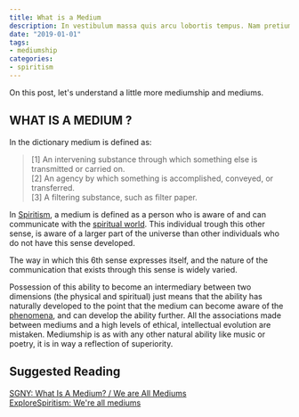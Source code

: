```yaml
---
title: What is a Medium
description: In vestibulum massa quis arcu lobortis tempus. Nam pretium arcu in odio vulputate luctus.
date: "2019-01-01"
tags:
- mediumship
categories:
- spiritism
---
```


On this post, let's understand a little more mediumship and mediums.

## WHAT IS A MEDIUM ?

In the dictionary medium is defined as:
> [1] An intervening substance through which something else is transmitted or carried on.  
> [2] An agency by which something is accomplished, conveyed, or transferred.  
> [3] A filtering substance, such as filter paper.  

In [Spiritism](/spiritism), a medium is defined as a person who is aware of and can communicate with the [spiritual world](/about/spiritual-world). This individual trough this other sense, is aware of a larger part of the universe than other individuals who do not have this sense developed.

The way in which this 6th sense expresses itself, and the nature of the communication that exists through this sense is widely varied.

Possession of this ability to become an intermediary between two dimensions (the physical and spiritual) just means that the ability has naturally developed to the point that the medium can become aware of the [phenomena](phenomena), and can develop the ability further. All the associations made between mediums and a high levels of ethical, intellectual evolution are mistaken. Mediumship is as with any other natural ability like music or poetry, it is in way a reflection of superiority.

## Suggested Reading
[SGNY: What Is A Medium? / We are All Mediums](http://www.sgny.org/spiritism-guide/mediumship/a-medium/)  
[ExploreSpiritism: We're all mediums](http://www.explorespiritism.com/Science_Mediumship_We're%20All_Intro.htm)  

